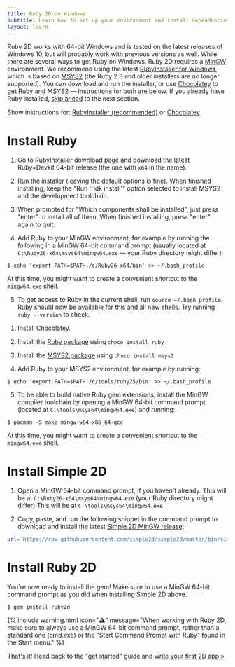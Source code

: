 ```yaml
---
title: Ruby 2D on Windows
subtitle: Learn how to set up your environment and install dependencies
layout: learn
---
```


Ruby 2D works with 64-bit Windows and is tested on the latest releases of Windows 10, but will probably work with previous versions as well. While there are several ways to get Ruby on Windows, Ruby 2D requires a [MinGW](https://en.wikipedia.org/wiki/MinGW) environment. We recommend using the latest [RubyInstaller for Windows](https://rubyinstaller.org), which is based on [MSYS2](http://www.msys2.org) (the Ruby 2.3 and older installers are no longer supported). You can download and run the installer, or use [Chocolatey](https://chocolatey.org) to get Ruby and MSYS2 — instructions for both are below. If you already have Ruby installed, [skip ahead](#install-simple-2d) to the next section.

Show instructions for: <a id="rubyinstaller-link" href="javascript:showRubyInstaller()">RubyInstaller (recommended)</a> or <a id="chocolatey-link" href="javascript:showChocolatey()">Chocolatey</a>

# Install Ruby

<div class="rubyinstaller" markdown="1">

1. Go to [RubyInstaller download page](https://rubyinstaller.org/downloads) and download the latest Ruby+Devkit 64-bit release (the one with `x64` in the name).

2. Run the installer (leaving the default options is fine). When finished installing, keep the "Run 'ridk install'" option selected to install MSYS2 and the development toolchain.

3. When prompted for "Which components shall be installed", just press "enter" to install all of them. When finished installing, press "enter" again to quit.

4. Add Ruby to your MinGW environment, for example by running the following in a MinGW 64-bit command prompt (usually located at `C:\Ruby26-x64\msys64\mingw64.exe` — your Ruby directory might differ):
```
$ echo 'export PATH=$PATH:/c/Ruby26-x64/bin' >> ~/.bash_profile
```
At this time, you might want to create a convenient shortcut to the `mingw64.exe` shell.

5. To get access to Ruby in the current shell, run `source ~/.bash_profile`. Ruby should now be available for this and all new shells. Try running `ruby --version` to check.

</div>

<div class="chocolatey" markdown="1">

1. [Install Chocolatey](https://chocolatey.org/install).

2. Install the [Ruby package](https://chocolatey.org/packages/ruby) using `choco install ruby`

3. Install the [MSYS2 package](https://chocolatey.org/packages/msys2) using `choco install msys2`

4. Add Ruby to your MSYS2 environment, for example by running:
```
$ echo 'export PATH=$PATH:/c/tools/ruby25/bin' >> ~/.bash_profile
```

5. To be able to build native Ruby gem extensions, install the MinGW compiler toolchain by opening a MinGW 64-bit command prompt (located at `C:\tools\msys64\mingw64.exe`) and running:
```
$ pacman -S make mingw-w64-x86_64-gcc
```
At this time, you might want to create a convenient shortcut to the `mingw64.exe` shell.

</div>

# Install Simple 2D

1. Open a MinGW 64-bit command prompt, if you haven't already. <span class="rubyinstaller">This will be at `C:\Ruby26-x64\msys64\mingw64.exe` (your Ruby directory might differ)</span> <span class="chocolatey">This will be at `C:\tools\msys64\mingw64.exe`</span>

2. Copy, paste, and run the following snippet in the command prompt to download and install the latest [Simple 2D MinGW release](https://github.com/simple2d/simple2d/releases/latest):
```bash
url='https://raw.githubusercontent.com/simple2d/simple2d/master/bin/simple2d.sh'; which curl > /dev/null && cmd='curl -fsSL' || cmd='wget -qO -'; bash <($cmd $url) install
```

# Install Ruby 2D

You're now ready to install the gem! Make sure to use a MinGW 64-bit command prompt as you did when installing Simple 2D above.

```
$ gem install ruby2d
```

{% include warning.html icon="⚠️" message="When working with Ruby 2D, make sure to always use a MinGW 64-bit command prompt, rather than a standard one (cmd.exe) or the \"Start Command Prompt with Ruby\" found in the Start menu." %}

That's it! Head back to the "get started" guide and [write your first 2D app »](/learn/get-started/#writing-your-first-2d-app)


<style>
.active::before {
  content: "👉 ";
}
.active {
  font-weight: bold;
  text-decoration: none;
}
</style>


<script>

function hideAll() {
  var classes = document.querySelectorAll('.rubyinstaller, .chocolatey'),
    i = 0,
    l = classes.length;

  for (i; i < l; i++) {
    classes[i].style.display = 'none';
  }

  document.getElementById('rubyinstaller-link').classList.remove('active');
  document.getElementById('chocolatey-link').classList.remove('active');
}

function showRubyInstaller() {
  hideAll();
  var classes = document.querySelectorAll('.rubyinstaller'),
    i = 0,
    l = classes.length;

  for (i; i < l; i++) {
    classes[i].style.display = 'block';
  }

  document.getElementById('rubyinstaller-link').classList.add('active');
}

function showChocolatey() {
  hideAll();
  var classes = document.querySelectorAll('.chocolatey'),
    i = 0,
    l = classes.length;

  for (i; i < l; i++) {
    classes[i].style.display = 'block';
  }

  document.getElementById('chocolatey-link').classList.add('active');
}

showRubyInstaller();

</script>

